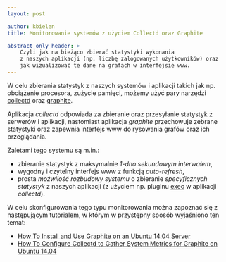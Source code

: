 ```yaml
---
layout: post

author: kbielen
title: Monitorowanie systemów z użyciem Collectd oraz Graphite

abstract_only_header: >
    Czyli jak na bieżąco zbierać statystyki wykonania
    z naszych aplikacji (np. liczbę zalogowanych użytkowników) oraz
    jak wizualizować te dane na grafach w interfejsie www.
---
```


W celu zbierania statystyk z naszych systemów i aplikacji takich jak np.
obciążenie procesora, zużycie pamięci, możemy użyć pary narzędzi
[collectd](https://collectd.org/) oraz
[graphite](https://graphite.readthedocs.org/en/latest/).

Aplikacja _collectd_ odpowiada za zbieranie oraz przesyłanie statystyk z
serwerów i aplikacji, nastomiast aplikacja _graphite_ przechowuje zebrane
statystyki oraz zapewnia interfejs www do rysowania grafów oraz ich
przeglądania.

Zaletami tego systemu są m.in.:
* zbieranie statystyk z maksymalnie *1-dno sekundowym interwałem*,
* wygodny i czytelny interfejs www z funkcją _auto-refresh_,
* prosta *możwliość rozbudowy systemu* o zbieranie *specyficznych statystyk* z
  naszych aplikacji (z użyciem np. pluginu
  [exec](https://collectd.org/wiki/index.php/Plugin:Exec) w aplikacji
  _collectd_).

W celu skonfigurowania tego typu monitorowania można zapoznać się z następującym
tutorialem, w którym w przystępny sposób wyjaśniono ten temat:
* [How To Install and Use Graphite on an Ubuntu 14.04
  Server](https://www.digitalocean.com/community/tutorials/how-to-install-and-use-graphite-on-an-ubuntu-14-04-server)
* [How To Configure Collectd to Gather System Metrics for Graphite on Ubuntu
  14.04](https://www.digitalocean.com/community/tutorials/how-to-configure-collectd-to-gather-system-metrics-for-graphite-on-ubuntu-14-04)
